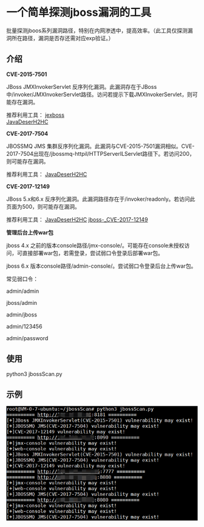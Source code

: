 # 一个简单探测jboss漏洞的工具 #

​       批量探测jboos系列漏洞路径，特别在内网渗透中，提高效率。（此工具仅探测漏洞所在路径，漏洞是否存还需对应exp验证。）



## 介绍 ##

**CVE-2015-7501**

JBoss JMXInvokerServlet 反序列化漏洞。此漏洞存在于JBoss中/invoker/JMXInvokerServlet路径。访问若提示下载JMXInvokerServlet，则可能存在漏洞。

推荐利用工具：
[jexboss](https://github.com/joaomatosf/jexboss "jexboss")	
[JavaDeserH2HC](https://github.com/joaomatosf/JavaDeserH2HC "JavaDeserH2HC")

**CVE-2017-7504**

JBOSSMQ JMS 集群反序列化漏洞。此漏洞与CVE-2015-7501漏洞相似。CVE-2017-7504出现在/jbossmq-httpil/HTTPServerILServlet路径下。若访问200，则可能存在漏洞。

推荐利用工具：
[JavaDeserH2HC](https://github.com/joaomatosf/JavaDeserH2HC "JavaDeserH2HC")

**CVE-2017-12149**

JBoss 5.x和6.x 反序列化漏洞。此漏洞路径存在于/invoker/readonly。若访问此页面为500，则可能存在漏洞。

推荐利用工具：
[JavaDeserH2HC](https://github.com/joaomatosf/JavaDeserH2HC "JavaDeserH2HC")
[jboss-_CVE-2017-12149](https://github.com/yunxu1/jboss-_CVE-2017-12149 "jboss-_CVE-2017-12149")

**管理后台上传war包**

jboss 4.x 之前的版本console路径/jmx-console/。可能存在console未授权访问，可直接部署war包，若需登录，尝试弱口令登录后部署war包。

jboss 6.x 版本console路径/admin-console/。尝试弱口令登录后台上传war包。

常见弱口令：

admin/admin

jboss/admin

admin/jboss

admin/123456

admin/password



## 使用 ##

python3 jbossScan.py 



## 示例 ##

![](demo.png)